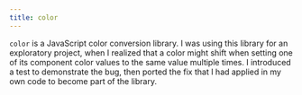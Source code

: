 ```yaml
---
title: color
---
```

`color` is a JavaScript color conversion library. I was using this library for an exploratory project, when I realized that a color might shift when setting one of its component color values to the same value multiple times. I introduced a test to demonstrate the bug, then ported the fix that I had applied in my own code to become part of the library.
